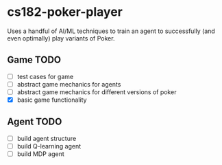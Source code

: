 # cs182-poker-player

Uses a handful of AI/ML techniques to train an agent to successfully (and even optimally) play variants of Poker.

## Game TODO
- [ ] test cases for game
- [ ] abstract game mechanics for agents
- [ ] abstract game mechanics for different versions of poker
- [x] basic game functionality

## Agent TODO
- [ ] build agent structure
- [ ] build Q-learning agent
- [ ] build MDP agent
